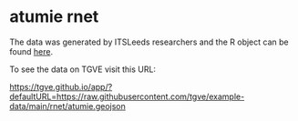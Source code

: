 # atumie rnet

The data was generated by ITSLeeds researchers and the R object can be found [here](https://github.com/ITSLeeds/TDS/releases/download/22/rnet_work_balanced_10pc.Rds).

To see the data on TGVE visit this URL:

https://tgve.github.io/app/?defaultURL=https://raw.githubusercontent.com/tgve/example-data/main/rnet/atumie.geojson
